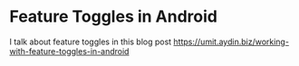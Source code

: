 # Feature Toggles in Android

I talk about feature toggles in this blog post https://umit.aydin.biz/working-with-feature-toggles-in-android